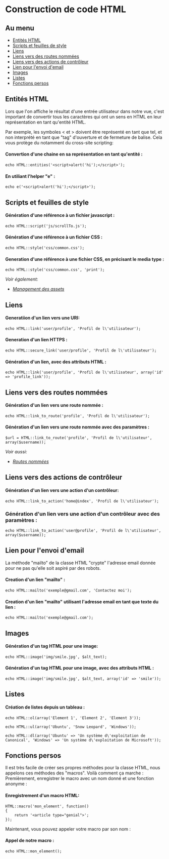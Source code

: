 # Construction de code HTML

## Au menu

- [Entités HTML](#entities)
- [Scripts et feuilles de style](#scripts-and-style-sheets)
- [Liens](#links)
- [Liens vers des routes nommées](#links-to-named-routes)
- [Liens vers des actions de contrôleur](#links-to-controller-actions)
- [Lien pour l'envoi d'email](#mail-to-links)
- [Images](#images)
- [Listes](#lists)
- [Fonctions persos](#custom-macros)

<a name="entities"></a>
## Entités HTML

Lors que l'on affiche le résultat d'une entrée utilisateur dans notre vue, c'est important de convertir tous les caractères qui ont un sens en HTML en leur représentation en tant qu'entité HTML.

Par exemple, les symboles < et > doivent être représenté en tant que tel, et non interprété en tant que "tag" d'ouverture et de fermeture de balise. Cela vous protège du notamment du cross-site scripting:

#### Convertion d'une chaine en sa représentation en tant qu'entité :

	echo HTML::entities('<script>alert('hi');</script>');

#### En utiliant l'helper "e" :

	echo e('<script>alert('hi');</script>');

<a name="scripts-and-style-sheets"></a>
## Scripts et feuilles de style

#### Génération d'une référence à un fichier javascript :

	echo HTML::script('js/scrollTo.js');

#### Génération d'une référence à un fichier CSS :

	echo HTML::style('css/common.css');

#### Generation d'une référence à une fichier CSS, en précisant le media type :

	echo HTML::style('css/common.css', 'print');

*Voir également:*

- *[Management des assets](/guides/doc/v3/vues/assets)*

<a name="links"></a>
## Liens

#### Generatiion d'un lien vers une URI:

	echo HTML::link('user/profile', 'Profil de l\'utilisateur');

#### Generation d'un lien HTTPS :

	echo HTML::secure_link('user/profile', 'Profil de l\'utilisateur');

#### Génération d'un lien, avec des attributs HTML :

	echo HTML::link('user/profile', 'Profil de l\'utilisateur', array('id' => 'profile_link'));

<a name="links-to-named-routes"></a>
## Liens vers des routes nommées

#### Génération d'un lien vers une route nommée :

	echo HTML::link_to_route('profile', 'Profil de l\'utilisateur');

#### Génération d'un lien vers une route nommée avec des paramètres :

	$url = HTML::link_to_route('profile', 'Profil de l\'utilisateur', array($username));

*Voir aussi:*

- *[Routes nommées](/guides/doc/v3/routes#named-routes)*

<a name="links-to-controller-actions"></a>
## Liens vers des actions de contrôleur

#### Génération d'un lien vers une action d'un contrôleur:

	echo HTML::link_to_action('home@index', 'Profil de l\'utilisateur');

### Génération d'un lien vers une action d'un contrôleur avec des paramètres :

	echo HTML::link_to_action('user@profile', 'Profil de l\'utilisateur', array($username));

<a name="mail-to-links"></a>
## Lien pour l'envoi d'email

La méthode "mailto" de la classe HTML "crypte" l'adresse email donnée pour ne pas qu'elle soit aspiré par des robots.

#### Creation d'un lien "mailto" :

	echo HTML::mailto('exemple@gmail.com', 'Contactez moi');

#### Creation d'un lien "mailto" utilisant l'adresse email en tant que texte du lien :

	echo HTML::mailto('exemple@gmail.com');

<a name="images"></a>
## Images

#### Génération d'un tag HTML pour une image:

	echo HTML::image('img/smile.jpg', $alt_text);

#### Génération d'un tag HTML pour une image, avec des attributs HTML :

	echo HTML::image('img/smile.jpg', $alt_text, array('id' => 'smile'));

<a name="lists"></a>
## Listes

#### Création de listes depuis un tableau :

	echo HTML::ol(array('Element 1', 'Element 2', 'Element 3'));

	echo HTML::ul(array('Ubuntu', 'Snow Leopard', 'Windows'));
	
	echo HTML::dl(array('Ubuntu' => 'Un système d\'exploitation de Canonical', 'Windows' => 'Un système d\'exploitation de Microsoft'));

<a name="custom-macros"></a>
## Fonctions persos

Il est très facile de créer ses propres méthodes pour la classe HTML, nous appelons ces méthodes des "macros". Voilà comment ça marche : Premièrement, enregistrer le macro avec un nom donné et une fonction anonyme :

#### Enregistrement d'un macro HTML:

	HTML::macro('mon_element', function()
	{
		return '<article type="genial">';
	});

Maintenant, vous pouvez appeler votre macro par son nom : 

#### Appel de notre macro :

	echo HTML::mon_element();
